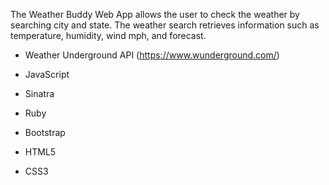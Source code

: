 The Weather Buddy Web App allows the user to check the weather by searching city and state. The weather search retrieves information such as temperature, humidity, wind mph, and forecast.

- Weather Underground API (https://www.wunderground.com/)

- JavaScript

- Sinatra

- Ruby

- Bootstrap

- HTML5

- CSS3
